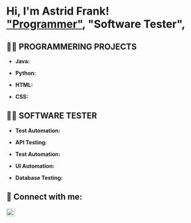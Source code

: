 <h1>Hi, I'm Astrid Frank! <br/><a href="https://github.com/Frankonarun"> "Programmer"</a>, "Software Tester"</a>, 

<h2>👨‍💻 PROGRAMMERING PROJECTS</h2> 

- <b> Java:</b>

- <b> Python:</b>

- <b> HTML:</b>

- <b> CSS:</b>

<h2>👨‍💻 SOFTWARE TESTER</h2>

- <b> Test Automation:</b>

- <b> API Testing:</b>

- <b> Test Automation:</b>

- <b> UI Automation:</b>

- <b> Database Testing:</b>


<h2> 🤳 Connect with me:</h2>

[<img align="left" alt="JoshMadakor | Instagram" width="22px" src="https://cdn.jsdelivr.net/npm/simple-icons@v3/icons/instagram.svg" />][instagram]

[instagram]:https://www.instagram.com/frankonarun?igsh=MTA1dTZtczQ0NGYyMA==

<!--
**joshmadakor1/joshmadakor1** is a ✨ _special_ ✨ repository because its `README.md` (this file) appears on your GitHub profile.

Here are some ideas to get you started:

- 🔭 I’m currently working on ...
- 🌱 I’m currently learning ...
- 👯 I’m looking to collaborate on ...
- 🤔 I’m looking for help with ...
- 💬 Ask me about ...
- 📫 How to reach me: ...
- 😄 Pronouns: ...
- ⚡ Fun fact: ...
-->

